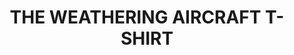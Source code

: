 ---
title: "THE WEATHERING AIRCRAFT T-SHIRT"
price: "TBA"
desc: "Opis nije dostupan"
img_path: "/assets/img/A.MIG-8019XXL.jpg"
brand: AMMO
available: true
cat: "tools"
subcat: "MERCHANDISING"
subsubcat: "SS"
---